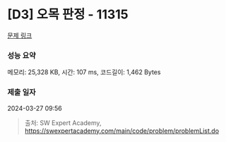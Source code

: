 # [D3] 오목 판정 - 11315 

[문제 링크](https://swexpertacademy.com/main/code/problem/problemDetail.do?contestProbId=AXaSUPYqPYMDFASQ) 

### 성능 요약

메모리: 25,328 KB, 시간: 107 ms, 코드길이: 1,462 Bytes

### 제출 일자

2024-03-27 09:56



> 출처: SW Expert Academy, https://swexpertacademy.com/main/code/problem/problemList.do